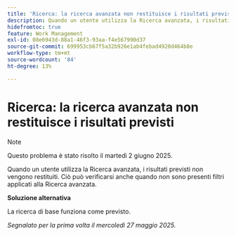 ```yaml
---
title: 'Ricerca: la ricerca avanzata non restituisce i risultati previsti'
description: Quando un utente utilizza la Ricerca avanzata, i risultati previsti non vengono restituiti. Ciò può verificarsi anche quando non sono presenti filtri applicati alla Ricerca avanzata.
hidefromtoc: true
feature: Work Management
exl-id: 08e6943d-88a1-46f3-93aa-f4e567990d37
source-git-commit: 699953cb67f5a32b926e1ab4febad4920d464b8e
workflow-type: tm+mt
source-wordcount: '84'
ht-degree: 13%

---
```


# Ricerca: la ricerca avanzata non restituisce i risultati previsti

>[!NOTE]
>
>Questo problema è stato risolto il martedì 2 giugno 2025.

Quando un utente utilizza la Ricerca avanzata, i risultati previsti non vengono restituiti. Ciò può verificarsi anche quando non sono presenti filtri applicati alla Ricerca avanzata.

**Soluzione alternativa**

La ricerca di base funziona come previsto.

_Segnalato per la prima volta il mercoledì 27 maggio 2025._
